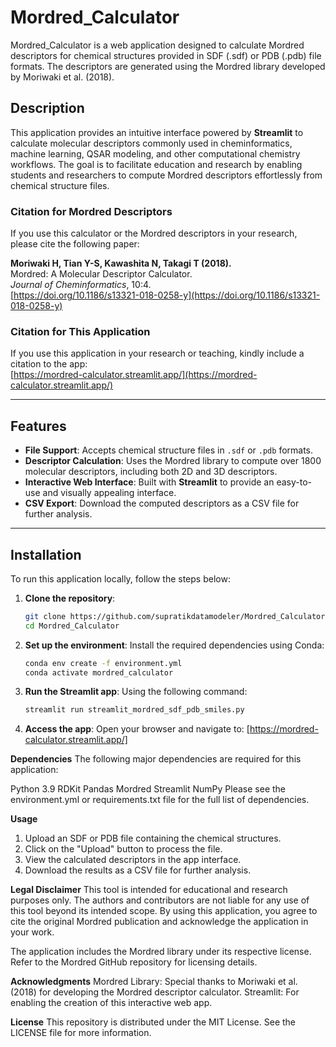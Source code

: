 # Mordred_Calculator

Mordred_Calculator is a web application designed to calculate Mordred descriptors for chemical structures provided in SDF (.sdf) or PDB (.pdb) file formats. The descriptors are generated using the Mordred library developed by Moriwaki et al. (2018).

## Description

This application provides an intuitive interface powered by **Streamlit** to calculate molecular descriptors commonly used in cheminformatics, machine learning, QSAR modeling, and other computational chemistry workflows. The goal is to facilitate education and research by enabling students and researchers to compute Mordred descriptors effortlessly from chemical structure files.

### Citation for Mordred Descriptors

If you use this calculator or the Mordred descriptors in your research, please cite the following paper:

**Moriwaki H, Tian Y-S, Kawashita N, Takagi T (2018).**  
Mordred: A Molecular Descriptor Calculator.  
*Journal of Cheminformatics*, 10:4.  
[https://doi.org/10.1186/s13321-018-0258-y](https://doi.org/10.1186/s13321-018-0258-y)

### Citation for This Application

If you use this application in your research or teaching, kindly include a citation to the app:  
[https://mordred-calculator.streamlit.app/](https://mordred-calculator.streamlit.app/)

---

## Features

- **File Support**: Accepts chemical structure files in `.sdf` or `.pdb` formats.
- **Descriptor Calculation**: Uses the Mordred library to compute over 1800 molecular descriptors, including both 2D and 3D descriptors.
- **Interactive Web Interface**: Built with **Streamlit** to provide an easy-to-use and visually appealing interface.
- **CSV Export**: Download the computed descriptors as a CSV file for further analysis.

---

## Installation

To run this application locally, follow the steps below:

1. **Clone the repository**:
   ```bash
   git clone https://github.com/supratikdatamodeler/Mordred_Calculator.git
   cd Mordred_Calculator

2. **Set up the environment**: Install the required dependencies using Conda:
   ```bash
   conda env create -f environment.yml
   conda activate mordred_calculator

3. **Run the Streamlit app**: Using the following command:
   ```bash
   streamlit run streamlit_mordred_sdf_pdb_smiles.py

4. **Access the app**:
Open your browser and navigate to: [https://mordred-calculator.streamlit.app/]



**Dependencies**
The following major dependencies are required for this application:

Python 3.9
RDKit
Pandas
Mordred
Streamlit
NumPy
Please see the environment.yml or requirements.txt file for the full list of dependencies.

**Usage**
1. Upload an SDF or PDB file containing the chemical structures.
2. Click on the "Upload" button to process the file.
3. View the calculated descriptors in the app interface.
4. Download the results as a CSV file for further analysis.

**Legal Disclaimer**
This tool is intended for educational and research purposes only. The authors and contributors are not liable for any use of this tool beyond its intended scope. By using this application, you agree to cite the original Mordred publication and acknowledge the application in your work.

The application includes the Mordred library under its respective license. Refer to the Mordred GitHub repository for licensing details.

**Acknowledgments**
Mordred Library: Special thanks to Moriwaki et al. (2018) for developing the Mordred descriptor calculator.
Streamlit: For enabling the creation of this interactive web app.

**License**
This repository is distributed under the MIT License. See the LICENSE file for more information.



